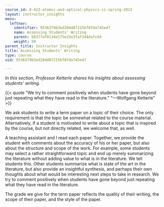 ```yaml
---
course_id: 8-422-atomic-and-optical-physics-ii-spring-2013
layout: instructor_insights
menu:
  leftnav:
    identifier: 953637963ed28dd07215bf8fda745e47
    name: Assessing Students' Writing
    parent: b8377af0134e1f5e23e3faf3484afc64
    weight: 50
parent_title: Instructor Insights
title: Assessing Students' Writing
type: course
uid: 953637963ed28dd07215bf8fda745e47

---
```


_In this section, Professor Ketterle shares his insights about assessing students’ writing._

{{< quote "We try to comment positively when students have gone beyond just repeating what they have read in the literature." "—Wolfgang Ketterle" >}}

We ask students to write a term paper on a topic of their choice. The only requirement is that the topic be somewhat related to the course material. Alternatively, if a student is motivated to write about a topic that is inspired by the course, but not directly related, we welcome that, as well.

A teaching assistant and I read each paper. Together, we provide the student with comments about the accuracy of his or her paper, but also about the structure and scope of the work. For example, some students may select a rather straightforward topic and end up merely summarizing the literature without adding value to what is in the literature. We tell students this. Other students summarize what is state of the art in the literature, but also provide an insightful synthesis, and perhaps their own thoughts about what would be interesting next steps to take in research. We try to comment positively when students have gone beyond just repeating what they have read in the literature.

The grade we give for the term paper reflects the quality of their writing, the scope of their paper, and the style of the paper.